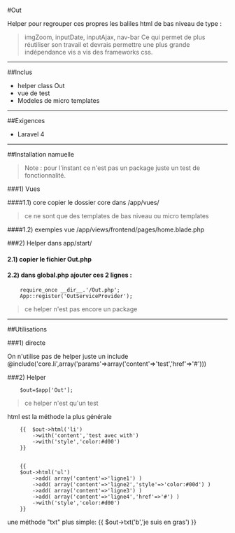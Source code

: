 #Out

Helper pour regrouper ces propres les baliles html de bas niveau de type :
> imgZoom, inputDate, inputAjax, nav-bar
Ce qui permet de plus réutiliser son travail et devrais permettre une plus grande indépendance vis a vis des frameworks css.


-----

##Inclus

* helper class Out
* vue de test
* Modeles de micro templates


-----

##Exigences
- Laravel 4

-----

##Installation namuelle

>Note : pour l'instant ce n'est pas un package juste un test de fonctionnalité.



###1) Vues


####1.1) core
 copier le dossier core dans /app/vues/
 > ce ne sont que des templates de bas niveau ou micro templates

####1.2) exemples
 vue /app/views/frontend/pages/home.blade.php
    
###2) Helper
 dans app/start/
 
#### 2.1) copier le fichier Out.php
#### 2.2) dans global.php ajouter ces 2 lignes :
        require_once __dir__.'/Out.php';
        App::register('OutServiceProvider');
>ce helper n'est pas encore un package
    

-----

##Utilisations

###1) directe

On n'utilise pas de helper juste un include
     @include('core.li',array('params'=>array('content'=>'test','href'=>'#')))


###2) Helper

        $out=$app['Out'];
>ce helper n'est qu'un test

html est la méthode la plus générale

        {{	$out->html('li')
			->with('content','test avec with')
			->with('style','color:#d00')
        }}


        {{
		$out->html('ul')
			->add( array('content'=>'ligne1') )
			->add( array('content'=>'ligne2','style'=>'color:#00d') )
			->add( array('content'=>'ligne3') )
			->add( array('content'=>'ligne4','href'=>'#') )
			->with('style','color:#d00')	
        }}

une méthode "txt" plus simple:
     {{ $out->txt('b','je suis en gras') }}